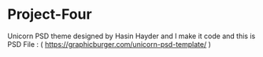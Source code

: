# Project-Four
Unicorn  PSD theme designed by Hasin Hayder and I make it code
and this is PSD File : ( https://graphicburger.com/unicorn-psd-template/ )
